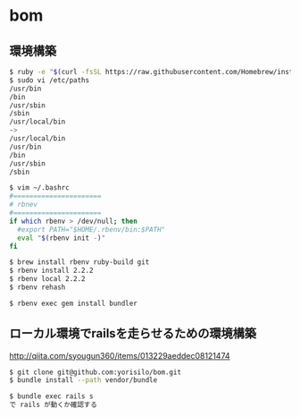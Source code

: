 # bom

## 環境構築

```sh
$ ruby -e "$(curl -fsSL https://raw.githubusercontent.com/Homebrew/install/master/install)"
$ sudo vi /etc/paths
/usr/bin
/bin
/usr/sbin
/sbin
/usr/local/bin
->
/usr/local/bin
/usr/bin
/bin
/usr/sbin
/sbin

$ vim ~/.bashrc
#======================
# rbnev
#======================
if which rbenv > /dev/null; then
  #export PATH="$HOME/.rbenv/bin:$PATH"
  eval "$(rbenv init -)"
fi

$ brew install rbenv ruby-build git
$ rbenv install 2.2.2
$ rbenv local 2.2.2
$ rbenv rehash

$ rbenv exec gem install bundler
```

## ローカル環境でrailsを走らせるための環境構築

http://qiita.com/syougun360/items/013229aeddec08121474

```sh
$ git clone git@github.com:yorisilo/bom.git
$ bundle install --path vendor/bundle

$ bundle exec rails s
で rails が動くか確認する
```

